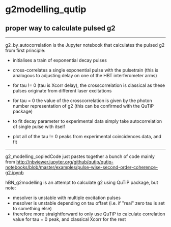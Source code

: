 # g2modelling_qutip
## proper way to calculate pulsed g2
------------------------------------

g2_by_autocorrelation is the Jupyter notebook that calculates the pulsed g2 from first principle:
- initialises a train of exponential decay pulses
- cross-correlates a single exponential pulse with the pulsetrain
  (this is analogous to adjusting delay on one of the HBT interferometer arms)
- for tau != 0 (tau is Xcorr delay), the crosscorrelation is classical as these pulses originate from different laser excitations
- for tau = 0 the value of the crosscorrelation is given by the photon number representation of g2
  (this can be confirmed with the QuTiP package)
  
- to fit decay parameter to experimental data simply take autocorrelation of single pulse with itself
- plot all of the tau != 0 peaks from experimental coincidences data, and fit

-----------------------------------------------------------------------------

g2_modelling_copiedCode just pastes together a bunch of code mainly from
  http://nbviewer.jupyter.org/github/qutip/qutip-notebooks/blob/master/examples/pulse-wise-second-order-coherence-g2.ipynb
  
hBN_g2modelling is an attempt to calculate g2 using QuTiP package, but note:
- mesolver is unstable with multiple excitation pulses
- mesolver is unstable depending on tau offset (i.e. if "real" zero tau is set to something else)
- therefore more straightforward to only use QuTiP to calculate correlation value for tau = 0 peak, and classical Xcorr for the rest
